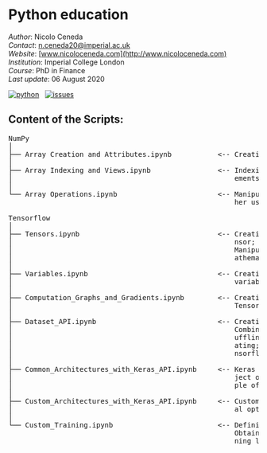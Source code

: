 # Python education

*Author*: Nicolo Ceneda \
*Contact*: n.ceneda20@imperial.ac.uk \
*Website*: [www.nicoloceneda.com](http://www.nicoloceneda.com) \
*Institution*: Imperial College London \
*Course*: PhD in Finance \
*Last update*: 06 August 2020

<!-- buttons -->
<p align="left">
    <a href="https://www.python.org/">
        <img src="https://img.shields.io/badge/python-v3-brightgreen.svg"
            alt="python"></a> &nbsp;
    <a href="https://github.com/nicoloceneda/Python-edu/graphs/commit-activity">
        <img src="https://img.shields.io/badge/Maintained%3F-yes-brightgreen.svg"
            alt="issues"></a> &nbsp;
</p>

## Content of the Scripts:
<pre>
NumPy
│
├── Array Creation and Attributes.ipynb           <-- Creating arrays; Array attributes
│
├── Array Indexing and Views.ipynb                <-- Indexing single elements; Indexing multiple el-
│                                                     ements; Views and copies
│
└── Array Operations.ipynb                        <-- Manipulating arrays; Aggregation functions; Ot-
                                                      her useful functions; Broadcasting arrays

Tensorflow
│
├── Tensors.ipynb                                 <-- Creating tensors; Accessing the values of a te- 
│                                                     nsor; Manipulating the data type of a tensor; 
│                                                     Manipulating the shape of a tensor; Applying m-
│                                                     athematical operations to tensors
│
├── Variables.ipynb                               <-- Creating variables; Accessing the values of a 
│                                                     variable; Modifying the values of a variable
│                                                     
├── Computation_Graphs_and_Gradients.ipynb        <-- Creating a computation graph [TensorFlow v1.x;
│                                                     TensorFlow v2]; Computing gradients
│
├── Dataset_API.ipynb                             <-- Creating a dataset; Iterating through a dataset;
│                                                     Combining two tensors into a joint dataset; Sh-
│                                                     uffling the dataset, creating batches and repe-
│                                                     ating; Fetching available datasets from the te-
│                                                     nsorflow_datasets library    
│
├── Common_Architectures_with_Keras_API.ipynb     <-- Keras object oriented API [Example of Keras ob-
│                                                     ject oriented API]; Keras functional API [Exam-
│                                                     ple of Keras object oriented API]                     
│
├── Custom_Architectures_with_Keras_API.ipynb     <-- Customized models; Customized layers [Addition-
│                                                     al options; Example of customized layers]
│
└── Custom_Training.ipynb                         <-- Defining the model; Defining the loss function;
                                                      Obtaining the training data; Defining the trai-
                                                      ning loop
</pre>


